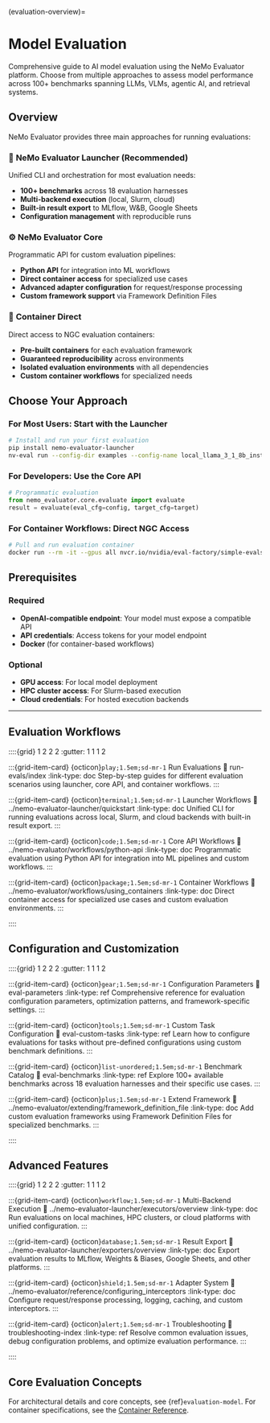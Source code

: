 (evaluation-overview)=

# Model Evaluation

Comprehensive guide to AI model evaluation using the NeMo Evaluator platform. Choose from multiple approaches to assess model performance across 100+ benchmarks spanning LLMs, VLMs, agentic AI, and retrieval systems.

## Overview

NeMo Evaluator provides three main approaches for running evaluations:

### 🚀 **NeMo Evaluator Launcher** (Recommended)
Unified CLI and orchestration for most evaluation needs:
- **100+ benchmarks** across 18 evaluation harnesses
- **Multi-backend execution** (local, Slurm, cloud)
- **Built-in result export** to MLflow, W&B, Google Sheets
- **Configuration management** with reproducible runs

### ⚙️ **NeMo Evaluator Core**
Programmatic API for custom evaluation pipelines:
- **Python API** for integration into ML workflows
- **Direct container access** for specialized use cases
- **Advanced adapter configuration** for request/response processing
- **Custom framework support** via Framework Definition Files

### 🐳 **Container Direct**
Direct access to NGC evaluation containers:
- **Pre-built containers** for each evaluation framework
- **Guaranteed reproducibility** across environments
- **Isolated evaluation environments** with all dependencies
- **Custom container workflows** for specialized needs

## Choose Your Approach

### For Most Users: Start with the Launcher
```bash
# Install and run your first evaluation
pip install nemo-evaluator-launcher
nv-eval run --config-dir examples --config-name local_llama_3_1_8b_instruct
```

### For Developers: Use the Core API
```python
# Programmatic evaluation
from nemo_evaluator.core.evaluate import evaluate
result = evaluate(eval_cfg=config, target_cfg=target)
```

### For Container Workflows: Direct NGC Access
```bash
# Pull and run evaluation container
docker run --rm -it --gpus all nvcr.io/nvidia/eval-factory/simple-evals:25.07.3
```

## Prerequisites

### Required
- **OpenAI-compatible endpoint**: Your model must expose a compatible API
- **API credentials**: Access tokens for your model endpoint
- **Docker** (for container-based workflows)

### Optional
- **GPU access**: For local model deployment
- **HPC cluster access**: For Slurm-based execution
- **Cloud credentials**: For hosted execution backends

---

## Evaluation Workflows

::::{grid} 1 2 2 2
:gutter: 1 1 1 2

:::{grid-item-card} {octicon}`play;1.5em;sd-mr-1` Run Evaluations
:link: run-evals/index
:link-type: doc
Step-by-step guides for different evaluation scenarios using launcher, core API, and container workflows.
:::

:::{grid-item-card} {octicon}`terminal;1.5em;sd-mr-1` Launcher Workflows
:link: ../nemo-evaluator-launcher/quickstart
:link-type: doc
Unified CLI for running evaluations across local, Slurm, and cloud backends with built-in result export.
:::

:::{grid-item-card} {octicon}`code;1.5em;sd-mr-1` Core API Workflows
:link: ../nemo-evaluator/workflows/python-api
:link-type: doc
Programmatic evaluation using Python API for integration into ML pipelines and custom workflows.
:::

:::{grid-item-card} {octicon}`package;1.5em;sd-mr-1` Container Workflows
:link: ../nemo-evaluator/workflows/using_containers
:link-type: doc
Direct container access for specialized use cases and custom evaluation environments.
:::

::::

## Configuration and Customization

::::{grid} 1 2 2 2
:gutter: 1 1 1 2

:::{grid-item-card} {octicon}`gear;1.5em;sd-mr-1` Configuration Parameters
:link: eval-parameters
:link-type: ref
Comprehensive reference for evaluation configuration parameters, optimization patterns, and framework-specific settings.
:::

:::{grid-item-card} {octicon}`tools;1.5em;sd-mr-1` Custom Task Configuration
:link: eval-custom-tasks
:link-type: ref
Learn how to configure evaluations for tasks without pre-defined configurations using custom benchmark definitions.
:::

:::{grid-item-card} {octicon}`list-unordered;1.5em;sd-mr-1` Benchmark Catalog
:link: eval-benchmarks
:link-type: ref
Explore 100+ available benchmarks across 18 evaluation harnesses and their specific use cases.
:::

:::{grid-item-card} {octicon}`plus;1.5em;sd-mr-1` Extend Framework
:link: ../nemo-evaluator/extending/framework_definition_file
:link-type: doc
Add custom evaluation frameworks using Framework Definition Files for specialized benchmarks.
:::

::::

## Advanced Features

::::{grid} 1 2 2 2
:gutter: 1 1 1 2

:::{grid-item-card} {octicon}`workflow;1.5em;sd-mr-1` Multi-Backend Execution
:link: ../nemo-evaluator-launcher/executors/overview
:link-type: doc
Run evaluations on local machines, HPC clusters, or cloud platforms with unified configuration.
:::

:::{grid-item-card} {octicon}`database;1.5em;sd-mr-1` Result Export
:link: ../nemo-evaluator-launcher/exporters/overview
:link-type: doc
Export evaluation results to MLflow, Weights & Biases, Google Sheets, and other platforms.
:::

:::{grid-item-card} {octicon}`shield;1.5em;sd-mr-1` Adapter System
:link: ../nemo-evaluator/reference/configuring_interceptors
:link-type: doc
Configure request/response processing, logging, caching, and custom interceptors.
:::

:::{grid-item-card} {octicon}`alert;1.5em;sd-mr-1` Troubleshooting
:link: troubleshooting-index
:link-type: ref
Resolve common evaluation issues, debug configuration problems, and optimize evaluation performance.
:::

::::

## Core Evaluation Concepts

For architectural details and core concepts, see {ref}`evaluation-model`. For container specifications, see the [Container Reference](../nemo-evaluator/reference/containers.md).
